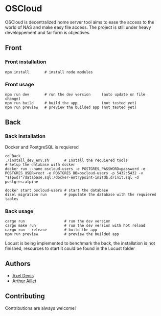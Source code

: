 # OSCloud

OSCloud is decentralized home server tool aims to ease the access to the world of NAS and make easy file access. The project is still under heavy developpement and far form is objectives.
## Front
### Front installation
```
npm install       # install node modules
```

### Front usage
```
npm run dev       # run the dev version     (auto update on file change)
npm run build     # build the app           (not tested yet)
npm run preview   # preview the builded app (not tested yet)
```
## Back
### Back installation

Docker and PostgreSQL is requiered
```
cd Back
./install_dev_env.sh       # Install the requiered tools
# Setup the database with docker
docker run --name oscloud-users -e POSTGRES_PASSWORD=password -e POSTGRES_USER=root -e POSTGRES_DB=oscloud-users -p 5432:5432 -v "$(pwd)"/database.sql:/docker-entrypoint-initdb.d/init.sql -d postgres:alpine

docker start oscloud-users # start the database
disel migration run        # populate the database with the requiered tables
```

### Back usage
```
cargo run                  # run the dev version
cargo make run             # run the dev version with hot reload
cargo run --release        # build the app
npm run preview            # preview the builded app
```

Locust is being implemented to benchmark the back,
the installation is not finished, resources to start it could be found in the Locust folder
## Authors

- [Axel Denis](https://github.com/axel-denis)
- [Arthur Aillet](https://github.com/Arthur-Aillet)

## Contributing

Contributions are always welcome!
